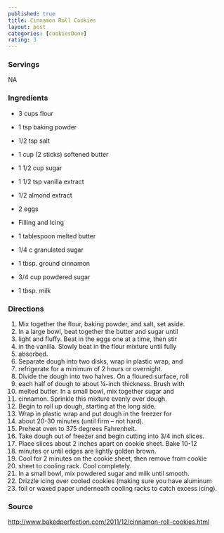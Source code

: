 ```yaml
---
published: true
title: Cinnamon Roll Cookies
layout: post
categories: [cookiesDone]
rating: 3
---
```

### Servings
NA

### Ingredients
- 3 cups flour
- 1 tsp baking powder
- 1/2 tsp salt
- 1 cup (2 sticks) softened butter
- 1 1/2 cup sugar
- 1 1/2 tsp vanilla extract
- 1/2 almond extract
- 2 eggs

- Filling and Icing
 
- 1 tablespoon melted butter
- 1/4 c granulated sugar
- 1 tbsp. ground cinnamon
- 3/4 cup powdered sugar
- 1 tbsp. milk

### Directions
1. Mix together the flour, baking powder, and salt, set aside.
2. In a large bowl, beat together the butter and sugar until
3. light and fluffy. Beat in the eggs one at a time, then stir
4. in the vanilla. Slowly beat in the flour mixture until fully
5. absorbed.
6. Separate dough into two disks, wrap in plastic wrap, and
7. refrigerate for a minimum of 2 hours or overnight.
8. Divide the dough into two halves.  On a floured surface, roll
9. each half of dough to about ¼-inch thickness.  Brush with
10. melted butter.  In a small bowl, mix together sugar and
11. cinnamon. Sprinkle this mixture evenly over dough.
12. Begin to roll up dough, starting at the long side.
13. Wrap in plastic wrap and put dough in the freezer for
14. about 20-30 minutes (until firm – not hard).
15. Preheat oven to 375 degrees Fahrenheit.
16. Take dough out of freezer and begin cutting into 3/4 inch slices.
17. Place slices about 2 inches apart on cookie sheet. Bake 10-12
18. minutes or until edges are lightly golden brown.
19. Cool for 2 minutes on the cookie sheet, then remove from cookie
20. sheet to cooling rack. Cool completely.
21. In a small bowl, mix powdered sugar and milk until smooth.
22. Drizzle icing over cooled cookies (making sure you have aluminum
23. foil or waxed paper underneath cooling racks to catch excess icing).

### Source
<a href="http://www.bakedperfection.com/2011/12/cinnamon-roll-cookies.html" target="new">http://www.bakedperfection.com/2011/12/cinnamon-roll-cookies.html</a>
